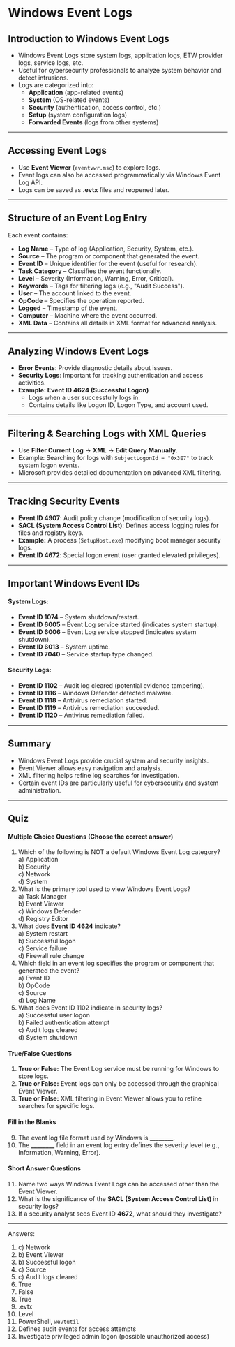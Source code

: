 # Windows Event Logs

## **Introduction to Windows Event Logs**

* Windows Event Logs store system logs, application logs, ETW provider logs, service logs, etc.
* Useful for cybersecurity professionals to analyze system behavior and detect intrusions.
* Logs are categorized into:
  * **Application** (app-related events)
  * **System** (OS-related events)
  * **Security** (authentication, access control, etc.)
  * **Setup** (system configuration logs)
  * **Forwarded Events** (logs from other systems)



***

## **Accessing Event Logs**

* Use **Event Viewer** (`eventvwr.msc`) to explore logs.
* Event logs can also be accessed programmatically via Windows Event Log API.
* Logs can be saved as **.evtx** files and reopened later.



***

## **Structure of an Event Log Entry**

Each event contains:

* **Log Name** – Type of log (Application, Security, System, etc.).
* **Source** – The program or component that generated the event.
* **Event ID** – Unique identifier for the event (useful for research).
* **Task Category** – Classifies the event functionally.
* **Level** – Severity (Information, Warning, Error, Critical).
* **Keywords** – Tags for filtering logs (e.g., "Audit Success").
* **User** – The account linked to the event.
* **OpCode** – Specifies the operation reported.
* **Logged** – Timestamp of the event.
* **Computer** – Machine where the event occurred.
* **XML Data** – Contains all details in XML format for advanced analysis.



***

## **Analyzing Windows Event Logs**

* **Error Events**: Provide diagnostic details about issues.
* **Security Logs**: Important for tracking authentication and access activities.
* **Example: Event ID 4624 (Successful Logon)**
  * Logs when a user successfully logs in.
  * Contains details like Logon ID, Logon Type, and account used.



***

## **Filtering & Searching Logs with XML Queries**

* Use **Filter Current Log** → **XML** → **Edit Query Manually**.
* Example: Searching for logs with `SubjectLogonId = "0x3E7"` to track system logon events.
* Microsoft provides detailed documentation on advanced XML filtering.



***

## **Tracking Security Events**

* **Event ID 4907**: Audit policy change (modification of security logs).
* **SACL (System Access Control List)**: Defines access logging rules for files and registry keys.
* **Example:** A process (`SetupHost.exe`) modifying boot manager security logs.
* **Event ID 4672**: Special logon event (user granted elevated privileges).



***

## **Important Windows Event IDs**

#### **System Logs:**

* **Event ID 1074** – System shutdown/restart.
* **Event ID 6005** – Event Log service started (indicates system startup).
* **Event ID 6006** – Event Log service stopped (indicates system shutdown).
* **Event ID 6013** – System uptime.
* **Event ID 7040** – Service startup type changed.

#### **Security Logs:**

* **Event ID 1102** – Audit log cleared (potential evidence tampering).
* **Event ID 1116** – Windows Defender detected malware.
* **Event ID 1118** – Antivirus remediation started.
* **Event ID 1119** – Antivirus remediation succeeded.
* **Event ID 1120** – Antivirus remediation failed.



***

## **Summary**

* Windows Event Logs provide crucial system and security insights.
* Event Viewer allows easy navigation and analysis.
* XML filtering helps refine log searches for investigation.
* Certain event IDs are particularly useful for cybersecurity and system administration.

***

## **Quiz**

#### **Multiple Choice Questions** (Choose the correct answer)

1. Which of the following is NOT a default Windows Event Log category?\
   a) Application\
   b) Security\
   c) Network\
   d) System
2. What is the primary tool used to view Windows Event Logs?\
   a) Task Manager\
   b) Event Viewer\
   c) Windows Defender\
   d) Registry Editor
3. What does **Event ID 4624** indicate?\
   a) System restart\
   b) Successful logon\
   c) Service failure\
   d) Firewall rule change
4. Which field in an event log specifies the program or component that generated the event?\
   a) Event ID\
   b) OpCode\
   c) Source\
   d) Log Name
5. What does Event ID 1102 indicate in security logs?\
   a) Successful user logon\
   b) Failed authentication attempt\
   c) Audit logs cleared\
   d) System shutdown

#### **True/False Questions**

1. **True or False:** The Event Log service must be running for Windows to store logs.
2. **True or False:** Event logs can only be accessed through the graphical Event Viewer.
3. **True or False:** XML filtering in Event Viewer allows you to refine searches for specific logs.

#### **Fill in the Blanks**

9. The event log file format used by Windows is **\_\_\_\_\_\_\_\_**.
10. The **\_\_\_\_\_\_\_\_** field in an event log entry defines the severity level (e.g., Information, Warning, Error).

#### **Short Answer Questions**

11. Name two ways Windows Event Logs can be accessed other than the Event Viewer.
12. What is the significance of the **SACL (System Access Control List)** in security logs?
13. If a security analyst sees Event ID **4672**, what should they investigate?

***

Answers:

1. c) Network
2. b) Event Viewer
3. b) Successful logon
4. c) Source
5. c) Audit logs cleared
6. True
7. False
8. True
9. .evtx
10. Level
11. PowerShell, `wevtutil`
12. Defines audit events for access attempts
13. Investigate privileged admin logon (possible unauthorized access)
